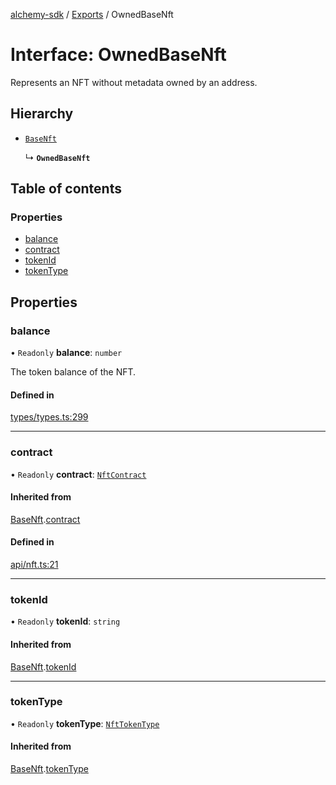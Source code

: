 [alchemy-sdk](../README.md) / [Exports](../modules.md) / OwnedBaseNft

# Interface: OwnedBaseNft

Represents an NFT without metadata owned by an address.

## Hierarchy

- [`BaseNft`](../classes/BaseNft.md)

  ↳ **`OwnedBaseNft`**

## Table of contents

### Properties

- [balance](OwnedBaseNft.md#balance)
- [contract](OwnedBaseNft.md#contract)
- [tokenId](OwnedBaseNft.md#tokenid)
- [tokenType](OwnedBaseNft.md#tokentype)

## Properties

### balance

• `Readonly` **balance**: `number`

The token balance of the NFT.

#### Defined in

[types/types.ts:299](https://github.com/alchemyplatform/alchemy-sdk-js/blob/31c6d92/src/types/types.ts#L299)

___

### contract

• `Readonly` **contract**: [`NftContract`](NftContract.md)

#### Inherited from

[BaseNft](../classes/BaseNft.md).[contract](../classes/BaseNft.md#contract)

#### Defined in

[api/nft.ts:21](https://github.com/alchemyplatform/alchemy-sdk-js/blob/31c6d92/src/api/nft.ts#L21)

___

### tokenId

• `Readonly` **tokenId**: `string`

#### Inherited from

[BaseNft](../classes/BaseNft.md).[tokenId](../classes/BaseNft.md#tokenid)

___

### tokenType

• `Readonly` **tokenType**: [`NftTokenType`](../enums/NftTokenType.md)

#### Inherited from

[BaseNft](../classes/BaseNft.md).[tokenType](../classes/BaseNft.md#tokentype)
